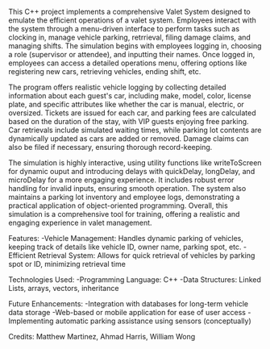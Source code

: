 This C++ project implements a comprehensive Valet System designed to emulate the efficient operations of a valet system. Employees interact with the system through a menu-driven interface to perform tasks such as clocking in, manage vehicle parking, retrrieval, filing damage claims, and managing shifts. The simulation begins with employees logging in, choosing a role (supervisor or attendee), and inputting their names. Once logged in, employees can access a detailed operations menu, offering options like registering new cars, retrieving vehicles, ending shift, etc. 

The program offers realistic vehicle logging by collecting detailed information about each guest's car, including make, model, color, license plate, and specific attributes like whether the car is manual, electric, or oversized. Tickets are issued for each car, and parking fees are calculated based on the duration of the stay, with VIP guests enjoying free parking. Car retrievals include simulated waiting times, while parking lot contents are dynamically updated as cars are added or removed. Damage claims can also be filed if necessary, ensuring thorough record-keeping.

The simulation is highly interactive, using utility functions like writeToScreen for dynamic ouput and introducing delays with quickDelay, longDelay, and microDelay for a more engaging experience. It includes robust error handling for invalid inputs, ensuring smooth operation. The system also maintains a parking lot inventory and employee logs, demonstrating a practical application of object-oriented programming. Overall, this simulation is a comprehensive tool for training, offering a realistic and engaging experience in valet management.


Features:
-Vehicle Management: Handles dynamic parking of vehicles, keeping track of details like vehicle ID, owner name, parking spot, etc.
-Efficient Retrieval System: Allows for quick retrieval of vehicles by parking spot or ID, minimizing retrieval time

Technologies Used:
-Programming Language: C++
-Data Structures: Linked Lists, arrays, vectors, inheritance

Future Enhancements:
-Integration with databases for long-term vehicle data storage
-Web-based or mobile application for ease of user access
-Implementing automatic parking assistance using sensors (conceptually)


Credits: Matthew Martinez, Ahmad Harris, William Wong
